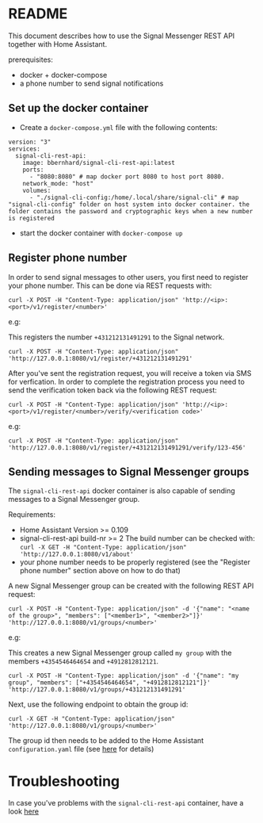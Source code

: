 # README

This document describes how to use the Signal Messenger REST API together with Home Assistant. 

prerequisites:
* docker + docker-compose
* a phone number to send signal notifications

## Set up the docker container

* Create a `docker-compose.yml` file with the following contents: 

```
version: "3"
services:
  signal-cli-rest-api:
    image: bbernhard/signal-cli-rest-api:latest
    ports:
      - "8080:8080" # map docker port 8080 to host port 8080.
    network_mode: "host"
    volumes:
      - "./signal-cli-config:/home/.local/share/signal-cli" # map "signal-cli-config" folder on host system into docker container. the folder contains the password and cryptographic keys when a new number is registered
```

* start the docker container with `docker-compose up`


## Register phone number

In order to send signal messages to other users, you first need to register your phone number. This can be done via REST requests with: 


```curl -X POST -H "Content-Type: application/json" 'http://<ip>:<port>/v1/register/<number>'```

e.g: 

This registers the number `+431212131491291` to the Signal network.

```curl -X POST -H "Content-Type: application/json" 'http://127.0.0.1:8080/v1/register/+431212131491291'```

After you've sent the registration request, you will receive a token via SMS for verfication. In order to complete the registration process you need to send the verification token back via the following REST request: 

```curl -X POST -H "Content-Type: application/json" 'http://<ip>:<port>/v1/register/<number>/verify/<verification code>'```

e.g:

```curl -X POST -H "Content-Type: application/json" 'http://127.0.0.1:8080/v1/register/+431212131491291/verify/123-456'```


## Sending messages to Signal Messenger groups

The `signal-cli-rest-api` docker container is also capable of sending messages to a Signal Messenger group.

Requirements: 

  * Home Assistant Version >= 0.109
  * signal-cli-rest-api build-nr >= 2
    The build number can be checked with: `curl -X GET -H "Content-Type: application/json" 'http://127.0.0.1:8080/v1/about'`
  * your phone number needs to be properly registered (see the "Register phone number" section above on how to do that)

A new Signal Messenger group can be created with the following REST API request:

```curl -X POST -H "Content-Type: application/json" -d '{"name": "<name of the group>", "members": ["<member1>", "<member2>"]}' 'http://127.0.0.1:8080/v1/groups/<number>'```

e.g:

This creates a new Signal Messenger group called `my group` with the members `+4354546464654` and `+4912812812121`.

```curl -X POST -H "Content-Type: application/json" -d '{"name": "my group", "members": ["+4354546464654", "+4912812812121"]}' 'http://127.0.0.1:8080/v1/groups/+431212131491291'```

Next, use the following endpoint to obtain the group id: 

```curl -X GET -H "Content-Type: application/json" 'http://127.0.0.1:8080/v1/groups/<number>'```

The group id then needs to be added to the Home Assistant `configuration.yaml` file (see [here](https://www.home-assistant.io/integrations/signal_messenger/) for details)

# Troubleshooting
In case you've problems with the `signal-cli-rest-api` container, have a look [here](TROUBLESHOOTING.md)
